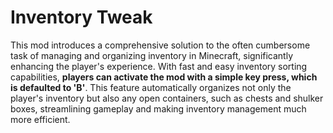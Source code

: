 # Inventory Tweak

This mod introduces a comprehensive solution to the often cumbersome task of managing and organizing inventory in Minecraft, significantly enhancing the player's experience. With fast and easy inventory sorting capabilities, **players can activate the mod with a simple key press, which is defaulted to 'B'**. This feature automatically organizes not only the player's inventory but also any open containers, such as chests and shulker boxes, streamlining gameplay and making inventory management much more efficient.